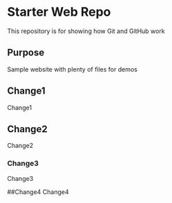 # Starter Web Repo

This repository is for showing how Git and GitHub work

## Purpose

Sample website with plenty of files for demos

## Change1
Change1

## Change2
Change2

### Change3
Change3

##Change4
Change4

